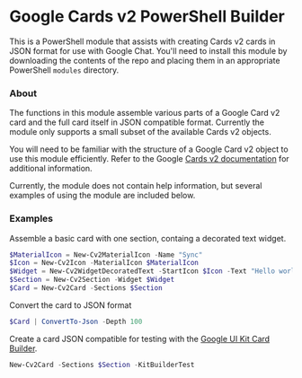 # Google Cards v2 PowerShell Builder
This is a PowerShell module that assists with creating Cards v2 cards in JSON format for use with Google Chat. You'll need to install this module by downloading the contents of the repo and placing them in an appropriate PowerShell `modules` directory.

### About
The functions in this module assemble various parts of a Google Card v2 card and the full card itself in JSON compatible format. Currently the module only supports a small subset of the available Cards v2 objects.

You will need to be familiar with the structure of a Google Card v2 object to use this module efficiently. Refer to the Google [Cards v2 documentation](https://developers.google.com/workspace/chat/api/reference/rest/v1/cards) for additional information.

Currently, the module does not contain help information, but several examples of using the module are included below.

### Examples
Assemble a basic card with one section, containg a decorated text widget.
```powershell
$MaterialIcon = New-Cv2MaterialIcon -Name "Sync"
$Icon = New-Cv2Icon -MaterialIcon $MaterialIcon
$Widget = New-Cv2WidgetDecoratedText -StartIcon $Icon -Text "Hello world!"
$Section = New-Cv2Section -Widget $Widget
$Card = New-Cv2Card -Sections $Section
```
Convert the card to JSON format
```powershell
$Card | ConvertTo-Json -Depth 100
```
Create a card JSON compatible for testing with the [Google UI Kit Card Builder](https://addons.gsuite.google.com/uikit/builder).
```powershell
New-Cv2Card -Sections $Section -KitBuilderTest
```
